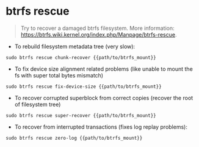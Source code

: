 # btrfs rescue

> Try to recover a damaged btrfs filesystem.
> More information: <https://btrfs.wiki.kernel.org/index.php/Manpage/btrfs-rescue>.

- To rebuild filesystem metadata tree (very slow):

`sudo btrfs rescue chunk-recover {{path/to/btrfs_mount}}`

- To fix device size alignment related problems (like unable to mount the fs with super total bytes mismatch)

`sudo btrfs rescue fix-device-size {{path/to/btrfs_mount}}`

- To recover corrupted superblock from correct copies (recover the root of filesystem tree)

`sudo btrfs rescue super-recover {{path/to/btrfs_mount}}`

- To recover from interrupted transactions (fixes log replay problems):

`sudo btrfs rescue zero-log {{path/to/btrfs_mount}}`
